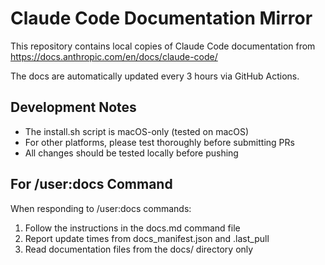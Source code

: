 # Claude Code Documentation Mirror

This repository contains local copies of Claude Code documentation from https://docs.anthropic.com/en/docs/claude-code/

The docs are automatically updated every 3 hours via GitHub Actions.

## Development Notes

- The install.sh script is macOS-only (tested on macOS)
- For other platforms, please test thoroughly before submitting PRs
- All changes should be tested locally before pushing

## For /user:docs Command

When responding to /user:docs commands:
1. Follow the instructions in the docs.md command file
2. Report update times from docs_manifest.json and .last_pull
3. Read documentation files from the docs/ directory only